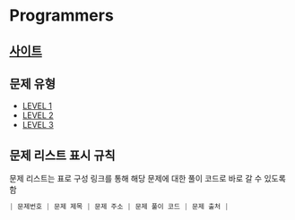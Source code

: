 # Programmers

## [사이트](https://programmers.co.kr/)

## 문제 유형

- [LEVEL 1](./LEVEL_1/README.md)
- [LEVEL 2](./LEVEL_2/README.md)
- [LEVEL 3](./LEVEL_3/README.md)

## 문제 리스트 표시 규칙

문제 리스트는 표로 구성
링크를 통해 해당 문제에 대한 풀이 코드로 바로 갈 수 있도록 함

```JavaScript
| 문제번호 | 문제 제목 | 문제 주소 | 문제 풀이 코드 | 문제 출처 |
```
